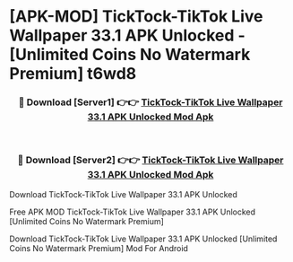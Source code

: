# [APK-MOD] TickTock-TikTok Live Wallpaper 33.1 APK Unlocked - [Unlimited Coins No Watermark Premium] t6wd8



<div align="center">
<h3>🔴 Download [Server1] 👉👉 <a href="https://momento.my/?title=TickTock-TikTok_Live_Wallpaper_33.1_APK_Unlocked">TickTock-TikTok Live Wallpaper 33.1 APK Unlocked Mod Apk</a></h3><br>

<h3>🔴 Download [Server2] 👉👉 <a href="https://momento.my/?title=TickTock-TikTok_Live_Wallpaper_33.1_APK_Unlocked">TickTock-TikTok Live Wallpaper 33.1 APK Unlocked Mod Apk</a></h3>
</div>



Download TickTock-TikTok Live Wallpaper 33.1 APK Unlocked 

Free APK MOD TickTock-TikTok Live Wallpaper 33.1 APK Unlocked [Unlimited Coins No Watermark Premium]

Download TickTock-TikTok Live Wallpaper 33.1 APK Unlocked [Unlimited Coins No Watermark Premium] Mod For Android
